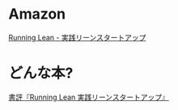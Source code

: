 # Amazon

[Running Lean - 実践リーンスタートアップ](http://www.amazon.co.jp/dp/4873115914/)

# どんな本?

[書評『Running Lean 実践リーンスタートアップ』](http://blog.kentarok.org/entry/2012/12/24/181211)
